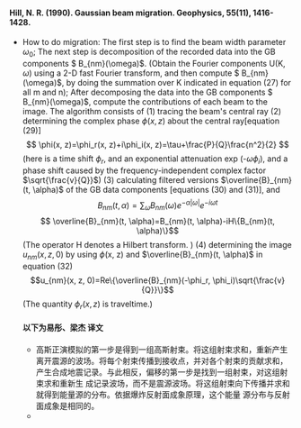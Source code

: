 #### Hill, N. R. (1990). Gaussian beam migration. Geophysics, 55(11), 1416-1428.

+ How to do migration:
  The first step is to find the beam width parameter $\omega_0$;
  The next step is decomposition of the recorded data into the GB components $ B_{nm}(\omega)$. (Obtain the Fourier components U(K, $\omega$) using a 2-D fast Fourier transform, and then compute    $ B_{nm}(\omega)$, by doing the summation over K indicated in equation (27) for all m and n);
After decomposing the data into the GB components   $ B_{nm}(\omega)$, compute the contributions of each beam to the image. The algorithm consists of
  (1) tracing the beam's central ray
  (2) determining the complex phase $\phi(x, z)$ about the central ray[equation (29)]
  $$ \phi(x, z)=\phi_r(x, z)+i\phi_i(x, z)=\tau+\frac{P}{Q}\frac{n^2}{2} $$
  (here is a time shift $\phi_r$, and an exponential attenuation exp (-$\omega\phi_i$), and a phase shift caused by the frequency-independent complex factor $\sqrt{\frac{v}{Q}}$)
  (3) calculating filtered versions $\overline{B}_{nm}(t, \alpha)$ of the GB data components [equations (30) and (31)], and
  $$ B_{nm}(t, \alpha)=\sum_\omega B_{nm}(\omega)e^{-\alpha|\omega|}e^{-i\omega t}$$
  $$ \overline{B}_{nm}(t, \alpha)=B_{nm}(t, \alpha)-iH\{B_{nm}(t, \alpha)\}$$
  (The operator H denotes a Hilbert transform. )
  (4) determining the image $u_{nm}(x, z, 0)$ by using $\phi$(x, z) and $\overline{B}_{nm}(t, \alpha)$  in equation (32)
  $$u_{nm}(x, z, 0)=Re\{\overline{B}_{nm}(-\phi_r, \phi_i)\sqrt{\frac{v}{Q}}\}$$
  (The quantity $\phi_r(x, z)$ is traveltime.)


  #### 以下为易彤、梁杰 译文
  + 高斯正演模拟的第一步是得到一组高斯射束。将这组射束求和，重新产生离开震源的波场。将每个射束传播到接收点，并对各个射束的贡献求和，产生合成地震记录。与此相反，偏移的第一步是找到一组射束，对这组射束求和重新生 成记录波场，而不是震源波场。将这组射束向下传播并求和就得到能量源的分布。依据爆炸反射面成象原理，这个能量 源分布与反射面成象是相同的。
  +

